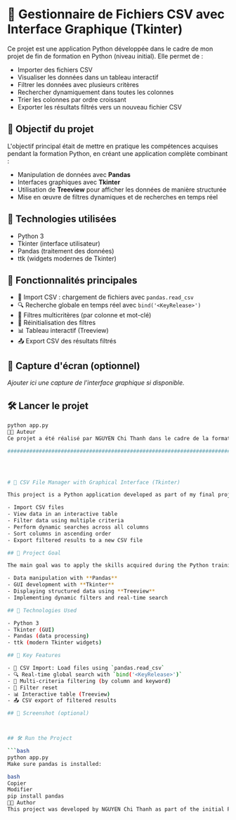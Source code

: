 # 🧩 Gestionnaire de Fichiers CSV avec Interface Graphique (Tkinter)

Ce projet est une application Python développée dans le cadre de mon projet de fin de formation en Python (niveau initial). Elle permet de :

- Importer des fichiers CSV
- Visualiser les données dans un tableau interactif
- Filtrer les données avec plusieurs critères
- Rechercher dynamiquement dans toutes les colonnes
- Trier les colonnes par ordre croissant
- Exporter les résultats filtrés vers un nouveau fichier CSV

## 🎯 Objectif du projet

L'objectif principal était de mettre en pratique les compétences acquises pendant la formation Python, en créant une application complète combinant :

- Manipulation de données avec **Pandas**
- Interfaces graphiques avec **Tkinter**
- Utilisation de **Treeview** pour afficher les données de manière structurée
- Mise en œuvre de filtres dynamiques et de recherches en temps réel

## 🧰 Technologies utilisées

- Python 3
- Tkinter (interface utilisateur)
- Pandas (traitement des données)
- ttk (widgets modernes de Tkinter)

## 🚀 Fonctionnalités principales

- 📂 Import CSV : chargement de fichiers avec `pandas.read_csv`
- 🔍 Recherche globale en temps réel avec `bind('<KeyRelease>')`
- 🎯 Filtres multicritères (par colonne et mot-clé)
- 🔁 Réinitialisation des filtres
- 📊 Tableau interactif (Treeview)
- 📤 Export CSV des résultats filtrés

## 📸 Capture d'écran (optionnel)

_Ajouter ici une capture de l’interface graphique si disponible._

## 🛠️ Lancer le projet

```bash
python app.py
🧑‍💻 Auteur
Ce projet a été réalisé par NGUYEN Chi Thanh dans le cadre de la formation Python initiale (2025).

#############################################################################################################




# 🧩 CSV File Manager with Graphical Interface (Tkinter)

This project is a Python application developed as part of my final project for the initial Python training program. It allows users to:

- Import CSV files
- View data in an interactive table
- Filter data using multiple criteria
- Perform dynamic searches across all columns
- Sort columns in ascending order
- Export filtered results to a new CSV file

## 🎯 Project Goal

The main goal was to apply the skills acquired during the Python training by building a complete application that combines:

- Data manipulation with **Pandas**
- GUI development with **Tkinter**
- Displaying structured data using **Treeview**
- Implementing dynamic filters and real-time search

## 🧰 Technologies Used

- Python 3
- Tkinter (GUI)
- Pandas (data processing)
- ttk (modern Tkinter widgets)

## 🚀 Key Features

- 📂 CSV Import: Load files using `pandas.read_csv`
- 🔍 Real-time global search with `bind('<KeyRelease>')`
- 🎯 Multi-criteria filtering (by column and keyword)
- 🔁 Filter reset
- 📊 Interactive table (Treeview)
- 📤 CSV export of filtered results

## 📸 Screenshot (optional)



## 🛠️ Run the Project

```bash
python app.py
Make sure pandas is installed:

bash
Copier
Modifier
pip install pandas
🧑‍💻 Author
This project was developed by NGUYEN Chi Thanh as part of the initial Python training program (2025).

